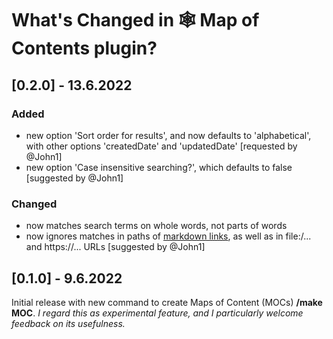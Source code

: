 # What's Changed in 🕸 Map of Contents plugin?

## [0.2.0] - 13.6.2022
### Added
- new option 'Sort order for results', and now defaults to 'alphabetical', with other options 'createdDate' and 'updatedDate' [requested by @John1]
- new option 'Case insensitive searching?', which defaults to false [suggested by @John1]

### Changed
- now matches search terms on whole words, not parts of words
- now ignores matches in paths of [markdown links](path), as well as in file:/... and https://... URLs [suggested by @John1]

## [0.1.0] - 9.6.2022
Initial release with new command to create Maps of Content (MOCs) **/make MOC**. _I regard this as experimental feature, and I particularly welcome feedback on its usefulness._
